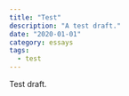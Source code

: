 ```yaml
---
title: "Test"
description: "A test draft."
date: "2020-01-01"
category: essays
tags:
  - test
---
```


Test draft.
